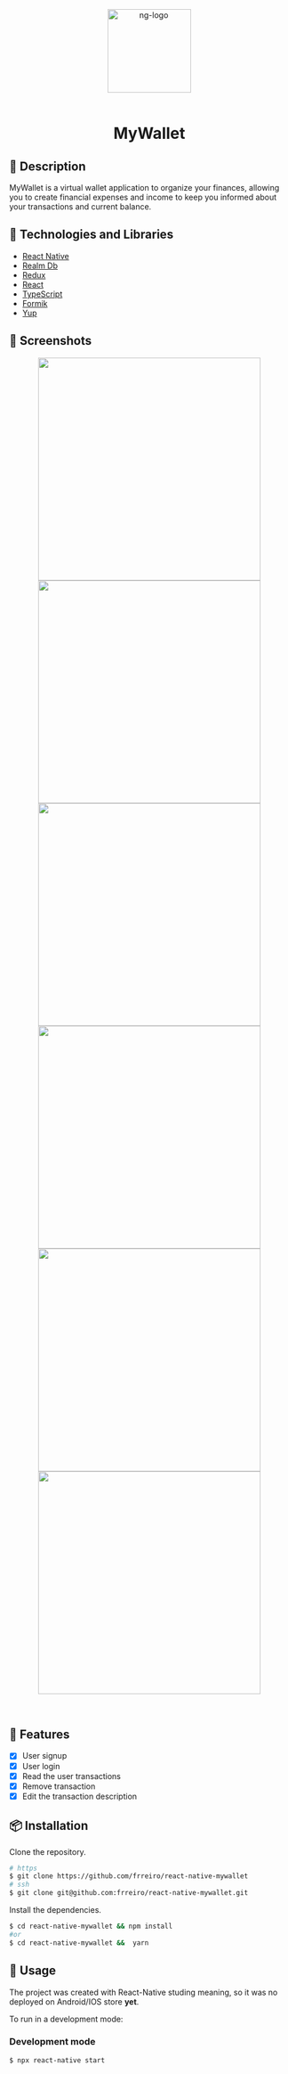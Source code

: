 <div align="center" >
  <img width="150px" src="https://notion-emojis.s3-us-west-2.amazonaws.com/prod/svg-twitter/1f4b0.svg" alt="ng-logo" width="400">
  <br>
  <br>
  <h1>MyWallet</h1>
</div>

## 📝 Description

MyWallet is a virtual wallet application to organize your finances, allowing you to create financial expenses and income to keep you informed about your transactions and current balance.

## 🚀 Technologies and Libraries

- [React Native](https://reactnative.dev/)
- [Realm Db](https://realm.io//)
- [Redux](https://redux.js.org/)
- [React](https://react.dev/)
- [TypeScript](https://www.typescriptlang.org/)
- [Formik](https://formik.org/)
- [Yup](https://github.com/jquense/yup)

## 🎨 Screenshots

<p align="center">
    <img height='400px' src="https://github.com/frreiro/react-native-mywallet/assets/98192816/1ec00493-40ad-438f-ada8-5b6143b28174">
    <img height='400px'src="https://github.com/frreiro/react-native-mywallet/assets/98192816/da3c31e5-d13f-44a2-ac92-a34f64900900">
    <img height='400px'src="https://github.com/frreiro/react-native-mywallet/assets/98192816/3a38d9f6-8f67-40e2-bf60-49ad7e7f3019">
   <img height='400px'src="https://github.com/frreiro/react-native-mywallet/assets/98192816/e995c927-89eb-4cfb-80be-d37c6e4002fe">
   <img height='400px'src="https://github.com/frreiro/react-native-mywallet/assets/98192816/6e6712c4-a342-45dd-b58c-20d3dc05c9b5">
   <img height='400px'src="https://github.com/frreiro/react-native-mywallet/assets/98192816/720a8a81-3979-40fd-9a48-3c63c6cf7609">
</p><br>

## 📌 Features

- [x] User signup
- [x] User login
- [x] Read the user transactions
- [x] Remove transaction
- [x] Edit the transaction description

## 📦 Installation

Clone the repository.

```bash
# https
$ git clone https://github.com/frreiro/react-native-mywallet
# ssh
$ git clone git@github.com:frreiro/react-native-mywallet.git
```

Install the dependencies.

```bash
$ cd react-native-mywallet && npm install
#or
$ cd react-native-mywallet &&  yarn
```

## 🚀 Usage

The project was created with React-Native studing meaning, so it was no deployed on Android/IOS store **yet**.

To run in a development mode: 

### Development mode

```bash
$ npx react-native start
```

